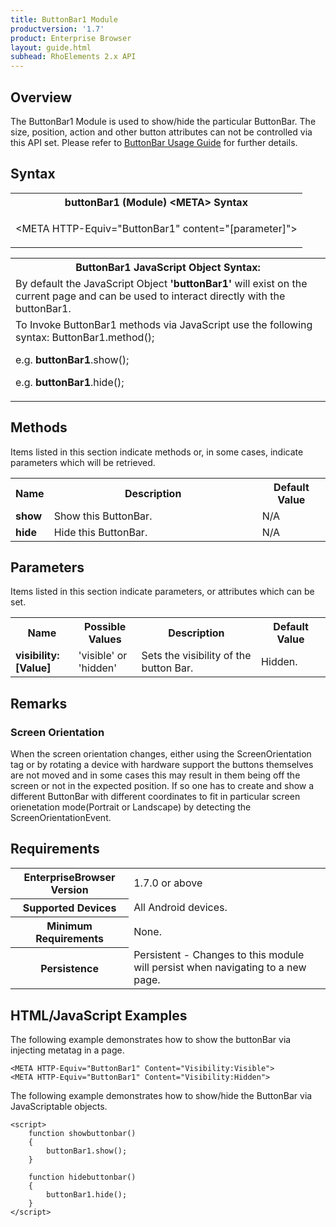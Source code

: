 ```yaml
---
title: ButtonBar1 Module
productversion: '1.7'
product: Enterprise Browser
layout: guide.html
subhead: RhoElements 2.x API
---
```


## Overview

The ButtonBar1 Module is used to show/hide the particular ButtonBar. The size, position, action and other button attributes can not be controlled via this API set. 
Please refer to <a href="http://techdocs.zebra.com/enterprise-browser/1-7/guide/">ButtonBar Usage Guide</a> for further details.

## Syntax

<table class="re-table"><tr><th class="tableHeading">buttonBar1 (Module) &lt;META&gt; Syntax
</th></tr><tr><td class="clsSyntaxCells clsOddRow"><p>&lt;META HTTP-Equiv="ButtonBar1" content="[parameter]"&gt;</p></td></tr></table>
<table class="re-table"><tr><th class="tableHeading">ButtonBar1 JavaScript Object Syntax:</th></tr><tr><td class="clsSyntaxCells clsOddRow">
By default the JavaScript Object <b>'buttonBar1'</b> will exist on the current page and can be used to interact directly with the buttonBar1.
</td></tr><tr><td class="clsSyntaxCells clsEvenRow">
To Invoke ButtonBar1 methods via JavaScript use the following syntax: ButtonBar1.method();
<P />e.g. <b>buttonBar1</b>.show();
<P />e.g. <b>buttonBar1</b>.hide();
</td></tr></table>

## Methods

Items listed in this section indicate methods or, in some cases, indicate parameters which will be retrieved.

<table class="re-table"><col width="10%" /><col width="68%" /><col width="22%" /><tr><th class="tableHeading">Name</th><th class="tableHeading">Description</th><th class="tableHeading">Default Value</th></tr><tr><td class="clsSyntaxCells clsOddRow"><b>show</b></td><td class="clsSyntaxCells clsOddRow">Show this ButtonBar.</td><td class="clsSyntaxCells clsOddRow">N/A</td></tr><tr><td class="clsSyntaxCells clsOddRow"><b>hide</b></td><td class="clsSyntaxCells clsOddRow">Hide this ButtonBar.</td><td class="clsSyntaxCells clsOddRow">N/A</td></tr></table>


## Parameters

Items listed in this section indicate parameters, or attributes which can be set.
<table class="re-table"><col width="20%" /><col width="20%" /><col width="38%" /><col width="22%" /><tr><th class="tableHeading">Name</th><th class="tableHeading">Possible Values</th><th class="tableHeading">Description</th><th class="tableHeading">Default Value</th></tr><tr><td class="clsSyntaxCells clsOddRow"><b>visibility:[Value]
</b></td><td class="clsSyntaxCells clsOddRow">'visible' or 'hidden'</td><td class="clsSyntaxCells clsOddRow">Sets the visibility of the button Bar.</td><td class="clsSyntaxCells clsOddRow">Hidden.</td></tr></table>	


## Remarks

### Screen Orientation

When the screen orientation changes, either using the ScreenOrientation tag or by rotating a device with hardware support the buttons themselves are not moved and in some cases this may result in them being off the screen or not in the expected position. If so one has to create and show a different ButtonBar with different coordinates to fit in particular screen orienetation mode(Portrait or Landscape) by detecting the ScreenOrientationEvent.


## Requirements

<table class="re-table"><tr><th class="tableHeading">EnterpriseBrowser Version</th><td class="clsSyntaxCell clsEvenRow">1.7.0 or above
</td></tr><tr><th class="tableHeading">Supported Devices</th><td class="clsSyntaxCell clsOddRow">All Android devices.</td></tr><tr><th class="tableHeading">Minimum Requirements</th><td class="clsSyntaxCell clsOddRow">None.</td></tr><tr><th class="tableHeading">Persistence</th><td class="clsSyntaxCell clsEvenRow">Persistent - Changes to this module will persist when navigating to a new page.</td></tr></table>


## HTML/JavaScript Examples

The following example demonstrates how to show the buttonBar via injecting metatag in a page.

	<META HTTP-Equiv="ButtonBar1" Content="Visibility:Visible">
	<META HTTP-Equiv="ButtonBar1" Content="Visibility:Hidden">
	
The following example demonstrates how to show/hide the ButtonBar via JavaScriptable objects.

	<script>
		function showbuttonbar()
		{
			buttonBar1.show();
		}

		function hidebuttonbar()
		{
			buttonBar1.hide();
		}
	</script>
